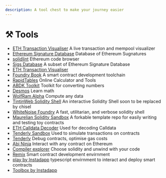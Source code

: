 ```yaml
---
description: A tool chest to make your journey easier
---
```


# ⚒ Tools

- [ETH Transaction Visualiser](https://txstreet.com/v/eth) A live transaction and mempool visualizer
- [Ethereum Signature Database](https://sig.eth.samczsun.com/) Database of Ethereum Sugnatures
- [solidlint](https://www.solidlint.com/) Ethereum code browser
- [Sigs Database](https://www.4byte.directory/) A subset of Ethereum Signature Database
- [ETH Transaction Visualiser](https://txstreet.com/v/eth)
- [Foundry Book](https://book.getfoundry.sh/) A smart contract development toolchain
- [RapidTables](https://www.rapidtables.com/) Online Calculator and Tools
- [ABDK Toolkit](https://toolkit.abdk.consulting/math#convert-number) Toolkit for converting numbers
- [Desmos](https://www.desmos.com/) Learn math
- [WolfRam Alpha](https://www.wolframalpha.com/) Compute any data
- [TintinWeb Solidity Shell](https://github.com/tintinweb/solidity-shell) An interactive Solidity Shell soon to be replaced by chisel
- [WhiteNoise Foundry](https://github.com/whitenois3/foundry/tree/feat/repl/chisel) A fast, utilitarian, and verbose solidity shell
- [Maurelian Solidity Sandbox](https://github.com/maurelian/solidity-sandbox) A forkable template repo for easily writing and testing toy contracts
- [ETH Calldata Decoder](https://apoorvlathey.com/eth-calldata-decoder/) Used for decoding Calldata
- [Tenderly Sandbox](https://sandbox.tenderly.co/) Used to simulate transactions on contracts
- [Tenderly](https://dashboard.tenderly.co/) Debug contracts, optimise gas costs
- [Abi Ninja](https://abi.ninja/) Interact with any contract on Ethereum
- [Compiler explorer](https://godbolt.org/) Choose solidity and unwind with your code
- [Remix](https://remix.ethereum.org/) Smart contract development envirnment
- [play by Instadapp](play.instadapp.io) typescript envirnment to interact and deploy smart contracts
- [Toolbox by Instadapp](https://toolbox.instadapp.io/)
